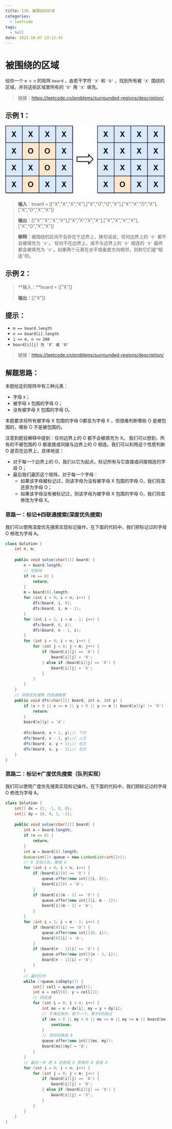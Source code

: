 ```yaml
---
title: 130、被围绕的区域
categories:
  - leetcode
tags:
  - null
date: 2023-10-07 23:12:43
---
```

# 被围绕的区域
给你一个 `m x n` 的矩阵 `board` ，由若干字符 `'X'` 和 `'O'` ，找到所有被 `'X'` 围绕的区域，并将这些区域里所有的 `'O'` 用 `'X'` 填充。
 
> 链接：https://leetcode.cn/problems/surrounded-regions/description/

## 示例 1：

![](/images/130-1.jpg)

> **输入**：board = [["X","X","X","X"],["X","O","O","X"],["X","X","O","X"],["X","O","X","X"]]
> 
> **输出**：[["X","X","X","X"],["X","X","X","X"],["X","X","X","X"],["X","O","X","X"]]
> 
> **解释**：被围绕的区间不会存在于边界上，换句话说，任何边界上的 `'O'` 都不会被填充为 `'X'`。 任何不在边界上，或不与边界上的 `'O'` 相连的 `'O'` 最终都会被填充为 `'X'`。如果两个元素在水平或垂直方向相邻，则称它们是“相连”的。


## 示例 2：

> **输入：**board = [["X"]]
> 
> **输出：**[["X"]]

## 提示：

- `m == board.length`
- `n == board[i].length`
- `1 <= m, n <= 200`
- `board[i][j] 为 'X' 或 'O'`

> 链接：https://leetcode.cn/problems/surrounded-regions/description/

## 解题思路：
本题给定的矩阵中有三种元素：

- 字母 `X`；
- 被字母 `X` 包围的字母 O；
- 没有被字母 X 包围的字母 O。

本题要求将所有被字母 X 包围的字母 O都变为字母 X ，但很难判断哪些 O 是被包围的，哪些 O 不是被包围的。

注意到题目解释中提到：任何边界上的 O 都不会被填充为 X。 我们可以想到，所有的不被包围的 O 都直接或间接与边界上的 O 相连。我们可以利用这个性质判断 O 是否在边界上，具体地说：

- 对于每一个边界上的 O，我们以它为起点，标记所有与它直接或间接相连的字母 O；
- 最后我们遍历这个矩阵，对于每一个字母：
  - 如果该字母被标记过，则该字母为没有被字母 X 包围的字母 O，我们将其还原为字母 O；
  - 如果该字母没有被标记过，则该字母为被字母 X 包围的字母 O，我们将其修改为字母 X。


### 思路一：标记➕四联通搜索(深度优先搜索)
我们可以使用深度优先搜索实现标记操作。在下面的代码中，我们把标记过的字母 O 修改为字母 A。

```java
class Solution {
    int n, m;

    public void solve(char[][] board) {
        n = board.length;
        // 空矩阵
        if (n == 0) {
            return;
        }
        m = board[0].length;
        for (int i = 0; i < n; i++) {
            dfs(board, i, 0);
            dfs(board, i, m - 1);
        }
        for (int i = 1; i < m - 1; i++) {
            dfs(board, 0, i);
            dfs(board, n - 1, i);
        }
        for (int i = 0; i < n; i++) {
            for (int j = 0; j < m; j++) {
                if (board[i][j] == 'A') {
                    board[i][j] = 'O';
                } else if (board[i][j] == 'O') {
                    board[i][j] = 'X';
                }
            }
        }
    }
    // 深度优先搜索 四连通搜索
    public void dfs(char[][] board, int x, int y) {
        if (x < 0 || x >= n || y < 0 || y >= m || board[x][y] != 'O') {
            return;
        }
        board[x][y] = 'A';
        
        dfs(board, x + 1, y);// 下方
        dfs(board, x - 1, y);// 上方
        dfs(board, x, y + 1);// 右方
        dfs(board, x, y - 1);// 左方
    }
}
```
### 思路二：标记➕广度优先搜索（队列实现）
我们可以使用广度优先搜索实现标记操作。在下面的代码中，我们把标记过的字母 O 修改为字母 A。

```java
class Solution {
    int[] dx = {1, -1, 0, 0};
    int[] dy = {0, 0, 1, -1};

    public void solve(char[][] board) {
        int n = board.length;
        if (n == 0) {
            return;
        }
        int m = board[0].length;
        Queue<int[]> queue = new LinkedList<int[]>();
        // O 全部入队，换成 A
        for (int i = 0; i < n; i++) {
            if (board[i][0] == 'O') {
                queue.offer(new int[]{i, 0});
                board[i][0] = 'A';
            }
            if (board[i][m - 1] == 'O') {
                queue.offer(new int[]{i, m - 1});
                board[i][m - 1] = 'A';
            }
        }
        for (int i = 1; i < m - 1; i++) {
            if (board[0][i] == 'O') {
                queue.offer(new int[]{0, i});
                board[0][i] = 'A';
            }
            if (board[n - 1][i] == 'O') {
                queue.offer(new int[]{n - 1, i});
                board[n - 1][i] = 'A';
            }
        }
        // 遍历队列
        while (!queue.isEmpty()) {
            int[] cell = queue.poll();
            int x = cell[0], y = cell[1];
            // 四连通
            for (int i = 0; i < 4; i++) {
                int mx = x + dx[i], my = y + dy[i];
                // 不满足条件，取下一个。等于O的跳过
                if (mx < 0 || my < 0 || mx >= n || my >= m || board[mx][my] != 'O') {
                    continue;
                }
                // 否则切换成 A
                queue.offer(new int[]{mx, my});
                board[mx][my] = 'A';
            }
        }
        // 最后一步 把 A 还原成 O 原来的 O 变成 X
        for (int i = 0; i < n; i++) {
            for (int j = 0; j < m; j++) {
                if (board[i][j] == 'A') {
                    board[i][j] = 'O';
                } else if (board[i][j] == 'O') {
                    board[i][j] = 'X';
                }
            }
        }
    }
}

```